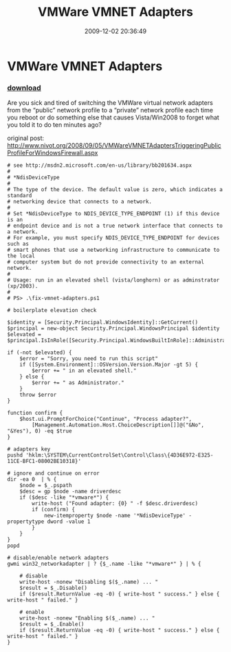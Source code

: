 ﻿---
pid:            1505
parent:         0
children:       
poster:         Oisin Grehan
title:          VMWare VMNET Adapters
date:           2009-12-02 20:36:49
description:    Are you sick and tired of switching the VMWare virtual network adapters from the “public” network profile to a “private” network profile each time you reboot or do something else that causes Vista/Win2008 to forget what you told it to do ten minutes ago? 

original post: http://www.nivot.org/2008/09/05/VMWareVMNETAdaptersTriggeringPublicProfileForWindowsFirewall.aspx
format:         posh
---

# VMWare VMNET Adapters

### [download](1505.ps1)  

Are you sick and tired of switching the VMWare virtual network adapters from the “public” network profile to a “private” network profile each time you reboot or do something else that causes Vista/Win2008 to forget what you told it to do ten minutes ago? 

original post: http://www.nivot.org/2008/09/05/VMWareVMNETAdaptersTriggeringPublicProfileForWindowsFirewall.aspx

```posh
# see http://msdn2.microsoft.com/en-us/library/bb201634.aspx
#
# *NdisDeviceType 
#
# The type of the device. The default value is zero, which indicates a standard
# networking device that connects to a network.
#
# Set *NdisDeviceType to NDIS_DEVICE_TYPE_ENDPOINT (1) if this device is an
# endpoint device and is not a true network interface that connects to a network.
# For example, you must specify NDIS_DEVICE_TYPE_ENDPOINT for devices such as
# smart phones that use a networking infrastructure to communicate to the local
# computer system but do not provide connectivity to an external network. 
#
# Usage: run in an elevated shell (vista/longhorn) or as adminstrator (xp/2003).
#
# PS> .\fix-vmnet-adapters.ps1

# boilerplate elevation check

$identity = [Security.Principal.WindowsIdentity]::GetCurrent()
$principal = new-object Security.Principal.WindowsPrincipal $identity
$elevated = $principal.IsInRole([Security.Principal.WindowsBuiltInRole]::Administrator)

if (-not $elevated) {
    $error = "Sorry, you need to run this script"
    if ([System.Environment]::OSVersion.Version.Major -gt 5) {
        $error += " in an elevated shell."
    } else {
        $error += " as Administrator."
    }
    throw $error
}

function confirm {
    $host.ui.PromptForChoice("Continue", "Process adapter?",
        [Management.Automation.Host.ChoiceDescription[]]@("&No", "&Yes"), 0) -eq $true
}

# adapters key
pushd 'hklm:\SYSTEM\CurrentControlSet\Control\Class\{4D36E972-E325-11CE-BFC1-08002BE10318}'

# ignore and continue on error
dir -ea 0  | % {
    $node = $_.pspath
    $desc = gp $node -name driverdesc
    if ($desc -like "*vmware*") {
        write-host ("Found adapter: {0} " -f $desc.driverdesc)
        if (confirm) {
            new-itemproperty $node -name '*NdisDeviceType' -propertytype dword -value 1
        }
    }
}
popd

# disable/enable network adapters
gwmi win32_networkadapter | ? {$_.name -like "*vmware*" } | % {
    
    # disable
    write-host -nonew "Disabling $($_.name) ... "
    $result = $_.Disable()
    if ($result.ReturnValue -eq -0) { write-host " success." } else { write-host " failed." }
    
    # enable
    write-host -nonew "Enabling $($_.name) ... "
    $result = $_.Enable()
    if ($result.ReturnValue -eq -0) { write-host " success." } else { write-host " failed." }
}

```
